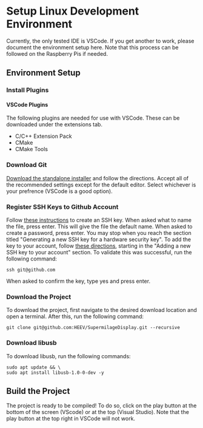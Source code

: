 # Setup Linux Development Environment
Currently, the only tested IDE is VSCode. If you get another to work, please document the environment setup here. Note that this process can be followed on the Raspberry Pis if needed.
## Environment Setup
### Install Plugins
#### VSCode Plugins
The following plugins are needed for use with VSCode. These can be downloaded under the extensions tab.
- C/C++ Extension Pack
- CMake
- CMake Tools
### Download Git
[Download the standalone installer](https://git-scm.com/download/win) and follow the directions. Accept all of the recommended settings except for the default editor. Select whichever is your prefrence (VSCode is a good option).
### Register SSH Keys to Github Account
Follow [these instructions](https://docs.github.com/en/authentication/connecting-to-github-with-ssh/generating-a-new-ssh-key-and-adding-it-to-the-ssh-agent) to create an SSH key. When asked what to name the file, press enter. This will give the file the default name. When asked to create a password, press enter. You may stop when you reach the section titled "Generating a new SSH key for a hardware security key". To add the key to your account, follow [these directions](https://docs.github.com/en/authentication/connecting-to-github-with-ssh/adding-a-new-ssh-key-to-your-github-account), starting in the "Adding a new SSH key to your account" section. To validate this was successful, run the following command:
```posh
ssh git@github.com
```
When asked to confirm the key, type yes and press enter.
### Download the Project
To download the project, first navigate to the desired download location and open a terminal. After this, run the following command:
```posh
git clone git@github.com:HEEV/SupermilageDisplay.git --recursive
```
### Download libusb
To download libusb, run the following commands:
```
sudo apt update && \
sudo apt install libusb-1.0-0-dev -y
```
## Build the Project
The project is ready to be compiled! To do so, click on the play button at the bottom of the screen (VScode) or at the top (Visual Studio). Note that the play button at the top right in VSCode will not work.
